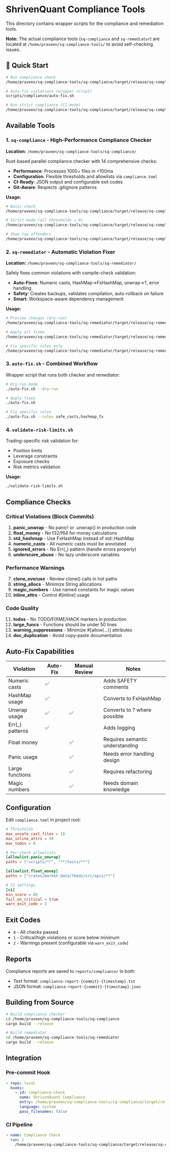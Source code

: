 # ShrivenQuant Compliance Tools

This directory contains wrapper scripts for the compliance and remediation tools.

**Note:** The actual compliance tools (`sq-compliance` and `sq-remediator`) are located at `/home/praveen/sq-compliance-tools/` to avoid self-checking issues.

## 🚀 Quick Start

```bash
# Run compliance check
/home/praveen/sq-compliance-tools/sq-compliance/target/release/sq-compliance /home/praveen/ShrivenQuant

# Auto-fix violations (wrapper script)
scripts/compliance/auto-fix.sh

# Run strict compliance (CI mode)
/home/praveen/sq-compliance-tools/sq-compliance/target/release/sq-compliance /home/praveen/ShrivenQuant --strict
```

## Available Tools

### 1. `sq-compliance` - High-Performance Compliance Checker
**Location:** `/home/praveen/sq-compliance-tools/sq-compliance/`

Rust-based parallel compliance checker with 14 comprehensive checks:
- **Performance**: Processes 1000+ files in <100ms
- **Configuration**: Flexible thresholds and allowlists via `compliance.toml`
- **CI-Ready**: JSON output and configurable exit codes
- **Git-Aware**: Respects .gitignore patterns

**Usage:**
```bash
# Basic check
/home/praveen/sq-compliance-tools/sq-compliance/target/release/sq-compliance /home/praveen/ShrivenQuant

# Strict mode (all thresholds = 0)
/home/praveen/sq-compliance-tools/sq-compliance/target/release/sq-compliance /home/praveen/ShrivenQuant --strict

# Show top offenders
/home/praveen/sq-compliance-tools/sq-compliance/target/release/sq-compliance /home/praveen/ShrivenQuant --details
```

### 2. `sq-remediator` - Automatic Violation Fixer
**Location:** `/home/praveen/sq-compliance-tools/sq-remediator/`

Safely fixes common violations with compile-check validation:
- **Auto-Fixes**: Numeric casts, HashMap→FxHashMap, unwrap→?, error handling
- **Safety**: Creates backups, validates compilation, auto-rollback on failure
- **Smart**: Workspace-aware dependency management

**Usage:**
```bash
# Preview changes (dry-run)
/home/praveen/sq-compliance-tools/sq-remediator/target/release/sq-remediator --dry-run /home/praveen/ShrivenQuant

# Apply all fixes
/home/praveen/sq-compliance-tools/sq-remediator/target/release/sq-remediator /home/praveen/ShrivenQuant

# Fix specific rules only
/home/praveen/sq-compliance-tools/sq-remediator/target/release/sq-remediator --rules safe_casts,hashmap_fx /home/praveen/ShrivenQuant
```

### 3. `auto-fix.sh` - Combined Workflow
Wrapper script that runs both checker and remediator:

```bash
# Dry-run mode
./auto-fix.sh --dry-run

# Apply fixes
./auto-fix.sh

# Fix specific rules
./auto-fix.sh --rules safe_casts,hashmap_fx
```

### 4. `validate-risk-limits.sh`
Trading-specific risk validation for:
- Position limits
- Leverage constraints
- Exposure checks
- Risk metrics validation

**Usage:**
```bash
./validate-risk-limits.sh
```

## Compliance Checks

### Critical Violations (Block Commits)
1. **panic_unwrap** - No panic! or .unwrap() in production code
2. **float_money** - No f32/f64 for money calculations
3. **std_hashmap** - Use FxHashMap instead of std::HashMap
4. **numeric_casts** - All numeric casts must be annotated
5. **ignored_errors** - No Err(_) pattern (handle errors properly)
6. **underscore_abuse** - No lazy underscore variables

### Performance Warnings
7. **clone_overuse** - Review clone() calls in hot paths
8. **string_allocs** - Minimize String allocations
9. **magic_numbers** - Use named constants for magic values
10. **inline_attrs** - Control #[inline] usage

### Code Quality
11. **todos** - No TODO/FIXME/HACK markers in production
12. **large_funcs** - Functions should be under 50 lines
13. **warning_suppressions** - Minimize #[allow(...)] attributes
14. **doc_duplication** - Avoid copy-paste documentation

## Auto-Fix Capabilities

| Violation | Auto-Fix | Manual Review | Notes |
|-----------|----------|---------------|-------|
| Numeric casts | ✅ | | Adds SAFETY comments |
| HashMap usage | ✅ | | Converts to FxHashMap |
| Unwrap usage | ✅ | ✅ | Converts to ? where possible |
| Err(_) patterns | ✅ | | Adds logging |
| Float money | | ✅ | Requires semantic understanding |
| Panic usage | | ✅ | Needs error handling design |
| Large functions | | ✅ | Requires refactoring |
| Magic numbers | | ✅ | Needs domain knowledge |

## Configuration

Edit `compliance.toml` in project root:

```toml
# Thresholds
max_unsafe_cast_files = 10
max_inline_attrs = 50
max_todos = 0

# Per-check allowlists
[allowlist.panic_unwrap]
paths = ["scripts/**", "**/tests/**"]

[allowlist.float_money]
paths = ["crates/market-data/feeds/src/apis/**"]

# CI settings
[ci]
min_score = 80
fail_on_critical = true
warn_exit_code = 2
```

## Exit Codes

- `0` - All checks passed
- `1` - Critical/high violations or score below minimum
- `2` - Warnings present (configurable via `warn_exit_code`)

## Reports

Compliance reports are saved to `reports/compliance/` in both:
- Text format: `compliance-report-{commit}-{timestamp}.txt`
- JSON format: `compliance-report-{commit}-{timestamp}.json`

## Building from Source

```bash
# Build compliance checker
cd /home/praveen/sq-compliance-tools/sq-compliance
cargo build --release

# Build remediator
cd /home/praveen/sq-compliance-tools/sq-remediator
cargo build --release
```

## Integration

### Pre-commit Hook
```yaml
- repo: local
  hooks:
    - id: compliance-check
      name: ShrivenQuant Compliance
      entry: /home/praveen/sq-compliance-tools/sq-compliance/target/release/sq-compliance /home/praveen/ShrivenQuant
      language: system
      pass_filenames: false
```

### CI Pipeline
```yaml
- name: Compliance Check
  run: |
    /home/praveen/sq-compliance-tools/sq-compliance/target/release/sq-compliance /home/praveen/ShrivenQuant --strict
```